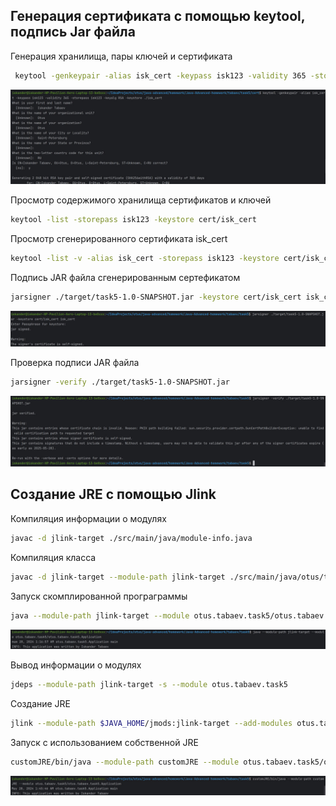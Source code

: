 ## Генерация сертификата с помощью keytool, подпись Jar файла

Генерация хранилища, пары ключей и сертификата
```bash
 keytool -genkeypair -alias isk_cert -keypass isk123 -validity 365 -storepass isk123 -keyalg RSA -keystore cert/isk_cert
 ```

![Генерация сертефиката с помощью Keytool](img1.jpg)

Просмотр содержимого хранилища сертификатов и ключей
```bash
keytool -list -storepass isk123 -keystore cert/isk_cert
```

Просмотр сгенерированного сертификата isk_cert
```bash
keytool -list -v -alias isk_cert -storepass isk123 -keystore cert/isk_cert
```

Подпись JAR файла сгенерированным сертефикатом
```bash
jarsigner ./target/task5-1.0-SNAPSHOT.jar -keystore cert/isk_cert isk_cert
```
![Подпись JAR файла сгенерированным сертефикатом](img4.jpg)

Проверка подписи JAR файла
```bash
jarsigner -verify ./target/task5-1.0-SNAPSHOT.jar 
```
![Проверка подписи JAR файла](img3.jpg)


## Создание JRE с помощью Jlink

Компиляция информации о модулях
```bash  
javac -d jlink-target ./src/main/java/module-info.java 
```
Компиляция класса
```bash
javac -d jlink-target --module-path jlink-target ./src/main/java/otus/tabaev/task5/Application.java
```

Запуск скомплированной програграммы
```bash
java --module-path jlink-target --module otus.tabaev.task5/otus.tabaev.task5.Application
```

![Запуск скомплированной програграммы](img2.jpg)


Вывод информации о модулях
```bash
jdeps --module-path jlink-target -s --module otus.tabaev.task5
```

Создание JRE
```bash
jlink --module-path $JAVA_HOME/jmods:jlink-target --add-modules otus.tabaev.task5 --output customJRE
```

Запуск с использованием собственной JRE
```bash
customJRE/bin/java --module-path customJRE --module otus.tabaev.task5/otus.tabaev.task5.Application
```

![Запуск с использованием собственной JRE](img5.jpg)



